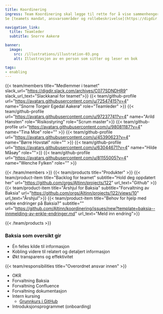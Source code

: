 ```yaml
---
title: Koordinering
ingress: Team Koordinering skal legge til rette for å vise sammenhenger i avdelingen med tanke på hvilke verktøy vi benytter i utførelse og organisering av arbeid i avdelingen. Teamet følger opp at alle team dokumenterer sine prosesser og ansvarsområder helhetlig på Baksia ved hjelp av årshjul og ad hoc rutiner.
Se [teamets mandat, ansvarsområder og rollebeskrivelse](https://digdir.sharepoint.com/:p:/r/sites/DigdirDGT/_layouts/15/Doc.aspx?sourcedoc=%7B90C5B872-7F48-454C-B973-F2F3D50A5749%7D&file=Rollebeskrivelse%20Koordinering%20team%20og%20teamleder.pptx&action=edit&mobileredirect=true)

navigation_link:
  title: Teamleder
  subtitle: Snorre Aakerø

banner:
  image:
    src: /illustrations/illustration-03.png
    alt: Illustrasjon av en person som sitter og leser en bok

tags:
- enabling
---
```


{{< team/members title="Medlemmer i teamet" slack_url="https://digdir.slack.com/archives/C077SDNDHR9" slack_url_text="Slackkanal for teamet">}}
{{< team/github-profile url="https://avatars.githubusercontent.com/u/72547415?v=4" name="Snorre Torgeir Egedal Aakerø" role="Teamleder" >}}
{{< team/github-profile url="https://avatars.githubusercontent.com/u/97237741?v=4" name="Arild Hansten" role="Risikostyring" role="Scrum master">}}
{{< team/github-profile url="https://avatars.githubusercontent.com/u/98081187?v=4" name="Tina Moe" role="" >}}
{{< team/github-profile url="https://avatars.githubusercontent.com/u/45390623?v=4" name="Børre Hovstøl" role="" >}}
{{< team/github-profile url="https://avatars.githubusercontent.com/u/63044671?v=4" name="Hilde Måsøy" role="">}}
{{< team/github-profile url="https://avatars.githubusercontent.com/u/81155005?v=4" name="Wenche Fylken" role="" >}}

{{< /team/members >}}
{{< team/products title="Produkter" >}}
{{< team/product-item title="Backlog for teamet" subtitle="Hold deg oppdatert her" url="https://github.com/orgs/Altinn/projects/122" url_text="Github" >}}
{{< team/product-item title="Årshjul for Baksia" subtitle="Forvaltning av Baksia" url="https://github.com/orgs/Altinn/projects/122/views/10" url_text="Årshjul">}}
{{< team/product-item title="Behov for hjelp med enkle endringer på Baksia?" subtitle="" url="https://github.com/Altinn/koordinering/issues/new?template=baksia--innmelding-av-enkle-endringer.md" url_text="Meld inn endring">}}

{{< /team/products >}}

### Baksia som oversikt gir

-	Én felles kilde til informasjon
- Kobling videre til relatert og detaljert informasjon
- Økt transparens og effektivitet

{{< team/responsibilities title="Overordnet ansvar innen" >}}

-	OKR
-	Forvaltning Baksia
-	Forvaltning Confluence
-	Forvaltning dokumentasjon
-	Intern kursing
    -	[Grunnkurs i GitHub](https://digdir.sharepoint.com/sites/DigdirDGT/_layouts/15/Doc.aspx?sourcedoc={659f6132-a6ec-4bc6-885a-735c6bd02640}&action=edit&wd=target%28Kurskalender.one%7C7cf5e93c-f42b-43b6-9743-c38a08a6f2f1%2FGrunnkurs%20i%20GitHub%20og%20enkel%20innf%C3%B8ring%20i%20smidig%20metodikk%7C63cadfd4-a98d-4ea3-8001-ceb41ac4e2e2%2F%29&wdorigin=703)
-	Introduksjonsprogrammet (onboarding)
